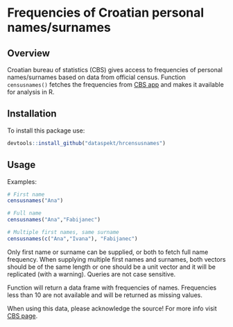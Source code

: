 # Frequencies of Croatian personal names/surnames

## Overview

Croatian bureau of statistics (CBS) gives access to frequencies of personal names/surnames based on data from official census. Function `censusnames()` fetches the frequencies from [CBS app](https://www.dzs.hr/hrv/censuses/census2011/results/censusnames.htm) and makes it available for analysis in R.

## Installation

To install this package use:

```r
devtools::install_github("dataspekt/hrcensusnames")
```

## Usage

Examples:

```r
# First name
censusnames("Ana")

# Full name
censusnames("Ana","Fabijanec")

# Multiple first names, same surname
censusnames(c("Ana","Ivana"), "Fabijanec")
```

Only first name or surname can be supplied, or both to fetch full name frequency. When supplying multiple first names and surnames, both vectors should be of the same length or one should be a unit vector and it will be replicated (with a warning). Queries are not case sensitive.

Function will return a data frame with frequencies of names. Frequencies less than 10 are not available and will be returned as missing values.

When using this data, please acknowledge the source! For more info visit [CBS page](https://www.dzs.hr/default_e.htm).
